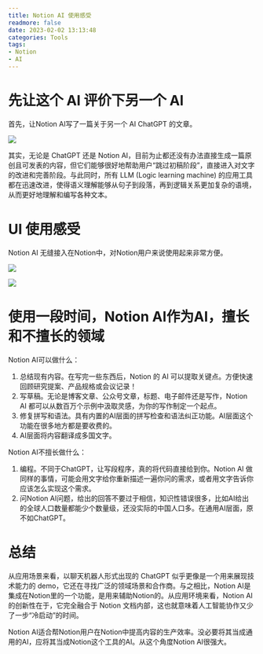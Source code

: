 ```yaml
---
title: Notion AI 使用感受
readmore: false
date: 2023-02-02 13:13:48
categories: Tools
tags:
- Notion
- AI
---
```


# 先让这个 AI 评价下另一个 AI

首先，让Notion AI写了一篇关于另一个 AI ChatGPT 的文章。

![](/images/notion-ai/2023-02-02-10-46-42.png)

其实，无论是 ChatGPT 还是 Notion AI，目前为止都还没有办法直接生成一篇原创且可发表的内容，但它们能够很好地帮助用户“跳过初稿阶段”，直接进入对文字的改进和完善阶段。与此同时，所有 LLM (Logic learning machine) 的应用工具都在迅速改进，使得语义理解能够从句子到段落，再到逻辑关系更加复杂的语境，从而更好地理解和编写各种文本。

# UI 使用感受

Notion AI 无缝接入在Notion中，对Notion用户来说使用起来非常方便。

![](/images/notion-ai/2023-02-02-13-57-07.png)

![](/images/notion-ai/2023-02-02-13-58-54.png)

# 使用一段时间，Notion AI作为AI，擅长和不擅长的领域
 
Notion AI可以做什么：
1. 总结现有内容。在写完一些东西后，Notion 的 AI 可以提取关键点。方便快速回顾研究提案、产品规格或会议记录！
2. 写草稿。无论是博客文章、公众号文章，标题、电子邮件还是写作，Notion AI 都可以从数百万个示例中汲取灵感，为你的写作制定一个起点。
3. 修复拼写和语法。具有内置的AI层面的拼写检查和语法纠正功能。AI层面这个功能在很多地方都是要收费的。
4. AI层面将内容翻译成多国文字。

Notion AI不擅长做什么：
1. 编程。不同于ChatGPT，让写段程序，真的将代码直接给到你。Notion AI 做同样的事情，可能会用文字给你重新描述一遍你问的需求，或者用文字告诉你应该怎么实现这个需求。
2. 问Notion AI问题，给出的回答不要过于相信，知识性错误很多，比如AI给出的全球人口数量都能少个数量级，还没实际的中国人口多。在通用AI层面，原不如ChatGPT。

# 总结

从应用场景来看，以聊天机器人形式出现的 ChatGPT 似乎更像是一个用来展现技术能力的 demo，它还在寻找广泛的领域场景和合作商。与之相比，Notion AI是集成在Notion里的一个功能，是用来辅助Notion的。从应用环境来看，Notion AI 的创新性在于，它完全融合于 Notion 文档内部，这也就意味着人工智能协作又少了一步“冷启动”的时间。

Notion AI适合帮Notion用户在Notion中提高内容的生产效率。没必要将其当成通用的AI，应将其当成Notion这个工具的AI。从这个角度Notion AI很强大。